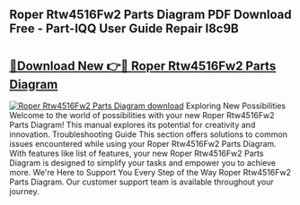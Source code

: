 ## Roper Rtw4516Fw2 Parts Diagram PDF Download Free - Part-lQQ User Guide Repair l8c9B

# <h2><a href="http://dfm0l9w.blite.top/?on=Roper+Rtw4516Fw2+Parts+Diagram">🔗Download New 👉🔴 Roper Rtw4516Fw2 Parts Diagram</a></h2>

[![Roper Rtw4516Fw2 Parts Diagram download](https://i.imgur.com/lujVjoI.png)](http://dfm0l9w.blite.top/?on=Roper+Rtw4516Fw2+Parts+Diagram)
Exploring New Possibilities Welcome to the world of possibilities with your new Roper Rtw4516Fw2 Parts Diagram! This manual explores its potential for creativity and innovation. Troubleshooting Guide This section offers solutions to common issues encountered while using your Roper Rtw4516Fw2 Parts Diagram. With features like list of features, your new Roper Rtw4516Fw2 Parts Diagram is designed to simplify your tasks and empower you to achieve more. We're Here to Support You Every Step of the Way Roper Rtw4516Fw2 Parts Diagram. Our customer support team is available throughout your journey.
